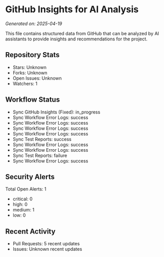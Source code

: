 # GitHub Insights for AI Analysis

*Generated on: 2025-04-19*

This file contains structured data from GitHub that can be analyzed by AI assistants to provide insights and recommendations for the project.

## Repository Stats

- Stars: Unknown
- Forks: Unknown
- Open Issues: Unknown
- Watchers: 1

## Workflow Status

- Sync GitHub Insights (Fixed): in_progress
- Sync Workflow Error Logs: success
- Sync Workflow Error Logs: success
- Sync Workflow Error Logs: success
- Sync Workflow Error Logs: success
- Sync Test Reports: success
- Sync Workflow Error Logs: success
- Sync Workflow Error Logs: success
- Sync Test Reports: failure
- Sync Workflow Error Logs: success

## Security Alerts

Total Open Alerts: 1
- critical: 0
- high: 0
- medium: 1
- low: 0

## Recent Activity

- Pull Requests: 5 recent updates
- Issues: Unknown recent updates
